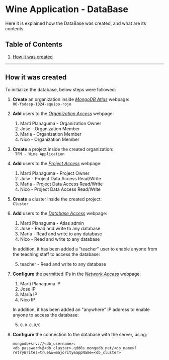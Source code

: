 # Wine Application - DataBase
Here it is explained how the DataBase was created, and what are its contents.

## Table of Contents
1. [How it was created](#how-it-was-created)

---

## How it was created

To initialize the database, below steps were followed:

1. **Create** an organization inside *[MongoDB Atlas](https://cloud.mongodb.com/)* webpage:  
    ```06-fsdesp-1024-equipo-rojo```

2. **Add** users to the *[Organization Access](https://cloud.mongodb.com/v2#/org/67712d85968fd25eb0bd8fa0/access/users)* webpage:

    1. Marti Planaguma - Organization Owner
    2. Jose - Organization Member
    3. Maria - Organization Member
    4. Nico - Organization Member

3. **Create** a project inside the created organization:  
    ``` TFM - Wine Application```

4. **Add** users to the *[Project Access](https://cloud.mongodb.com/v2/67712e8d74ee353776ed51a7#/access)* webpage:

    1. Marti Planaguma - Project Owner
    2. Jose - Project Data Access Read/Write
    3. Maria - Project Data Access Read/Write
    4. Nico - Project Data Access Read/Write

5. **Create** a cluster inside the created project:  
    ```Cluster```

6. **Add** users to the *[Database Access](https://cloud.mongodb.com/v2/67712e8d74ee353776ed51a7#/security/database/users)* webpage:

    1. Marti Planaguma - Atlas admin
    2. Jose - Read and write to any database
    3. Maria - Read and write to any database
    4. Nico - Read and write to any database

    In addition, it has been added a "teacher" user to enable anyone from the teaching staff to access the database:  

    5. teacher - Read and write to any database

7. **Configure** the permitted IPs in the *[Network Access](https://cloud.mongodb.com/v2/67712e8d74ee353776ed51a7#/security/network/accessList)* webpage:

    1. Marti Planaguma IP
    2. Jose IP
    3. María IP
    4. Nico IP

    In addition, it has been added an "anywhere" IP address to enable anyone to access the database:  

    5. ```0.0.0.0/0```

8. **Configure** the connection to the database with the server, using:  
    ```
    mongodb+srv://<db_username>:<db_password>@<db_cluster>.qdd0s.mongodb.net/<db_name>?retryWrites=true&w=majority&appName=<db_cluster>
    ```
